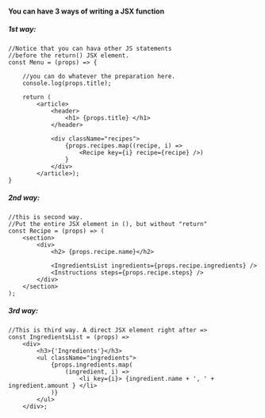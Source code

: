 #### You can have 3 ways of writing a JSX function	

##### 1st way:

	//Notice that you can hava other JS statements
	//before the return() JSX element.
	const Menu = (props) => {

		//you can do whatever the preparation here.
		console.log(props.title);

		return (
			<article>
				<header>
					<h1> {props.title} </h1>
				</header>

				<div className="recipes">
					{props.recipes.map((recipe, i) =>
						<Recipe key={i} recipe={recipe} />)
					}
				</div>
			</article>);
	}


##### 2nd way:
	//this is second way.
	//Put the entire JSX element in (), but without "return"
	const Recipe = (props) => (
		<section>
			<div>
				<h2> {props.recipe.name}</h2>

				<IngredientsList ingredients={props.recipe.ingredients} />
				<Instructions steps={props.recipe.steps} />
			</div>
		</section>
	);


##### 3rd way:
	//This is third way. A direct JSX element right after =>
	const IngredientsList = (props) =>
		<div>
			<h3>{'Ingredients'}</h3>
			<ul className="ingredients">
				{props.ingredients.map(
					(ingredient, i) =>
						<li key={i}> {ingredient.name + ', ' + ingredient.amount } </li>
				)}
			</ul>
		</div>;
